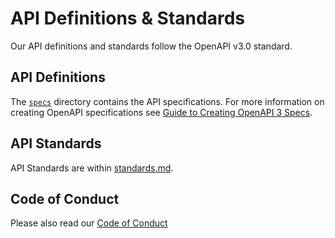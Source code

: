 # API Definitions & Standards

Our API definitions and standards follow the OpenAPI v3.0 standard.

## API Definitions

The [`specs`](specs/) directory contains the API specifications. For more information on creating OpenAPI specifications see [Guide to Creating OpenAPI 3 Specs](specs/guide.md).

## API Standards

API Standards are within [standards.md](standards.md).

## Code of Conduct

Please also read our [Code of Conduct](code_of_conduct.md)
